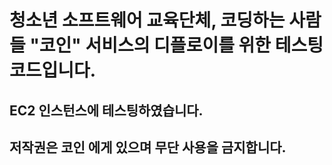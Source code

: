 # 청소년 소프트웨어 교육단체, 코딩하는 사람들 "코인" 서비스의 디플로이를 위한 테스팅 코드입니다.

## EC2 인스턴스에 테스팅하였습니다.

## 저작권은 코인 에게 있으며 무단 사용을 금지합니다.
